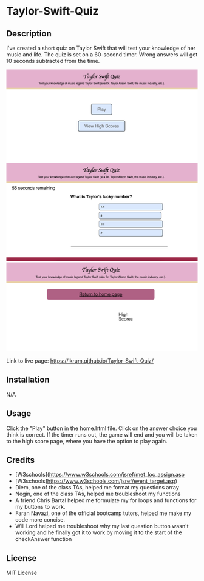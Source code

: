 # Taylor-Swift-Quiz

## Description
I've created a short quiz on Taylor Swift that will test your knowledge of her music and life. The quiz is set on a 60-second timer. Wrong answers will get 10 seconds subtracted from the time. 

![Home](./assets/images/main.png)
![Question](./assets/images/question.png)
![HighScores](./assets/images/highscores.png)

Link to live page: https://lkrum.github.io/Taylor-Swift-Quiz/

## Installation
N/A

## Usage
Click the "Play" button in the home.html file. Click on the answer choice you think is correct. If the timer runs out, the game will end and you will be taken to the high score page, where you have the option to play again.

## Credits 

- [W3schools](https://www.w3schools.com/jsref/met_loc_assign.asp
- [W3schools]https://www.w3schools.com/jsref/event_target.asp)
- Diem, one of the class TAs, helped me format my questions array
- Negin, one of the class TAs, helped me troubleshoot my functions
- A friend Chris Bartal helped me formulate my for loops and functions for my buttons to work. 
- Faran Navazi, one of the official bootcamp tutors, helped me make my code more concise.
- Will Lord helped me troubleshoot why my last question button wasn't working and he finally got it to work by moving it to the start of the checkAnswer function

## License
MIT License
